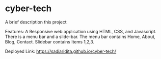 ﻿# cyber-tech
A brief description this project

Features: A Responsive web application using HTML, CSS, and Javascript. There is a menu bar and a slide-bar. The menu bar contains Home, About, Blog, Contact. Slidebar contains Items 1,2,3.

Deployed Link: https://sadiaridita.github.io/cyber-tech/
